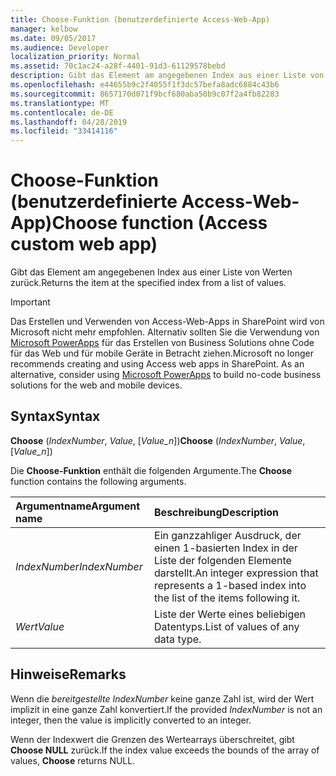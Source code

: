 ```yaml
---
title: Choose-Funktion (benutzerdefinierte Access-Web-App)
manager: kelbow
ms.date: 09/05/2017
ms.audience: Developer
localization_priority: Normal
ms.assetid: 70c1ac24-a28f-4401-91d3-61129578bebd
description: Gibt das Element am angegebenen Index aus einer Liste von Werten zurück.
ms.openlocfilehash: e44655b9c2f4055f1f3dc57befa8adc6884c43b6
ms.sourcegitcommit: 8657170d071f9bcf680aba50b9c07f2a4fb82283
ms.translationtype: MT
ms.contentlocale: de-DE
ms.lasthandoff: 04/28/2019
ms.locfileid: "33414116"
---
```

# <a name="choose-function-access-custom-web-app"></a><span data-ttu-id="296d9-103">Choose-Funktion (benutzerdefinierte Access-Web-App)</span><span class="sxs-lookup"><span data-stu-id="296d9-103">Choose function (Access custom web app)</span></span>

<span data-ttu-id="296d9-104">Gibt das Element am angegebenen Index aus einer Liste von Werten zurück.</span><span class="sxs-lookup"><span data-stu-id="296d9-104">Returns the item at the specified index from a list of values.</span></span>
  
> [!IMPORTANT]
> <span data-ttu-id="296d9-p101">Das Erstellen und Verwenden von Access-Web-Apps in SharePoint wird von Microsoft nicht mehr empfohlen. Alternativ sollten Sie die Verwendung von [Microsoft PowerApps](https://powerapps.microsoft.com/en-us/) für das Erstellen von Business Solutions ohne Code für das Web und für mobile Geräte in Betracht ziehen.</span><span class="sxs-lookup"><span data-stu-id="296d9-p101">Microsoft no longer recommends creating and using Access web apps in SharePoint. As an alternative, consider using [Microsoft PowerApps](https://powerapps.microsoft.com/en-us/) to build no-code business solutions for the web and mobile devices.</span></span> 
  
## <a name="syntax"></a><span data-ttu-id="296d9-107">Syntax</span><span class="sxs-lookup"><span data-stu-id="296d9-107">Syntax</span></span>

<span data-ttu-id="296d9-108">**Choose** (*IndexNumber*, *Value*, [*Value_n*])</span><span class="sxs-lookup"><span data-stu-id="296d9-108">**Choose** (*IndexNumber*, *Value*, [*Value_n*])</span></span> 
  
<span data-ttu-id="296d9-109">Die **Choose-Funktion** enthält die folgenden Argumente.</span><span class="sxs-lookup"><span data-stu-id="296d9-109">The **Choose** function contains the following arguments.</span></span> 
  
|<span data-ttu-id="296d9-110">**Argumentname**</span><span class="sxs-lookup"><span data-stu-id="296d9-110">**Argument name**</span></span>|<span data-ttu-id="296d9-111">**Beschreibung**</span><span class="sxs-lookup"><span data-stu-id="296d9-111">**Description**</span></span>|
|:-----|:-----|
| <span data-ttu-id="296d9-112">*IndexNumber*</span><span class="sxs-lookup"><span data-stu-id="296d9-112">*IndexNumber*</span></span>  <br/> |<span data-ttu-id="296d9-113">Ein ganzzahliger Ausdruck, der einen 1-basierten Index in der Liste der folgenden Elemente darstellt.</span><span class="sxs-lookup"><span data-stu-id="296d9-113">An integer expression that represents a 1-based index into the list of the items following it.</span></span>  <br/> |
| <span data-ttu-id="296d9-114">*Wert*</span><span class="sxs-lookup"><span data-stu-id="296d9-114">*Value*</span></span>  <br/> |<span data-ttu-id="296d9-115">Liste der Werte eines beliebigen Datentyps.</span><span class="sxs-lookup"><span data-stu-id="296d9-115">List of values of any data type.</span></span>  <br/> |
   
## <a name="remarks"></a><span data-ttu-id="296d9-116">Hinweise</span><span class="sxs-lookup"><span data-stu-id="296d9-116">Remarks</span></span>

<span data-ttu-id="296d9-117">Wenn die  *bereitgestellte IndexNumber*  keine ganze Zahl ist, wird der Wert implizit in eine ganze Zahl konvertiert.</span><span class="sxs-lookup"><span data-stu-id="296d9-117">If the provided  *IndexNumber*  is not an integer, then the value is implicitly converted to an integer.</span></span> 
  
<span data-ttu-id="296d9-118">Wenn der Indexwert die Grenzen des Wertearrays überschreitet, gibt **Choose NULL** zurück.</span><span class="sxs-lookup"><span data-stu-id="296d9-118">If the index value exceeds the bounds of the array of values, **Choose** returns NULL.</span></span> 
  


